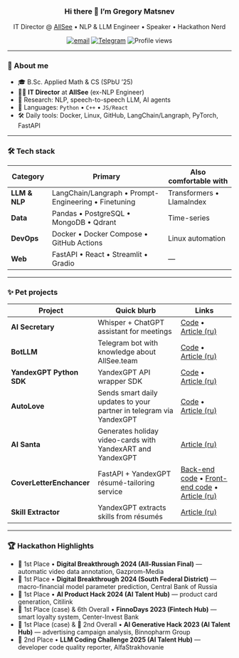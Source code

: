 <h3 align="center">Hi there 👋 I’m Gregory Matsnev</h3>

<p align="center">
  IT Director @ <a href="https://allsee.team">AllSee</a> • NLP & LLM Engineer • Speaker • Hackathon Nerd
</p>

<p align="center">
  <a href="mailto:grigorij1m@gmail.com"><img src="https://img.shields.io/badge/email-D14836?style=flat&logo=gmail&logoColor=white" alt="email"></a>
  <a href="https://t.me/gregory1m"><img src="https://img.shields.io/badge/Telegram-26A5E4?style=flat&logo=telegram&logoColor=white" alt="Telegram"></a>
  <img src="https://komarev.com/ghpvc/?username=PE51K&style=flat&color=blue" alt="Profile views"/>
</p>

---

### 🚀 About me
- 🎓 B.Sc. Applied Math & CS (SPbU ’25)  
- 🧑‍💼 **IT Director** at **AllSee** (ex-NLP Engineer)  
- 🔬 Research: NLP, speech-to-speech LLM, AI agents  
- 💬 Languages: `Python` • `C++` • `JS/React`  
- 🛠 Daily tools: Docker, Linux, GitHub, LangChain/Langraph, PyTorch, FastAPI  

---

### 🛠 Tech stack
| Category | Primary | Also comfortable with |
|----------|---------|-----------------------|
| **LLM & NLP** | LangChain/Langraph • Prompt-Engineering • Finetuning | Transformers • LlamaIndex |
| **Data** | Pandas • PostgreSQL • MongoDB • Qdrant | Time-series |
| **DevOps** | Docker • Docker Compose • GitHub Actions | Linux automation |
| **Web** | FastAPI • React • Streamlit • Gradio | — |

---

### ✨ Pet projects
| Project | Quick blurb | Links |
|---------|-------------|-------|
| **AI Secretary** | Whisper + ChatGPT assistant for meetings | [Code](https://github.com/allseeteam/ai-secretary) • [Article (ru)](https://habr.com/ru/articles/804329/) |
| **BotLLM** | Telegram bot with knowledge about AllSee.team | [Code](https://github.com/allseeteam/allsee-info-bot) • [Article (ru)](https://habr.com/ru/articles/889420/) |
| **YandexGPT Python SDK** | YandexGPT API wrapper SDK | [Code](https://github.com/allseeteam/yandexgpt-python) • [Article (ru)](https://habr.com/ru/articles/812979/) |
| **AutoLove** | Sends smart daily updates to your partner in telegram via YandexGPT | [Code](https://github.com/allseeteam/auto-chat) • [Article (ru)](https://habr.com/ru/articles/795597/) |
| **AI Santa** | Generates holiday video-cards with YandexART and YandexGPT | [Article (ru)](https://habr.com/ru/articles/870844/) |
| **CoverLetterEnchancer** | FastAPI + YandexGPT résumé-tailoring service | [Back-end code](https://github.com/allseeteam/cover-letter-enchancer-backend) • [Front-end code](https://github.com/allseeteam/cover-letter-enchancer-frontend) • [Article (ru)](https://habr.com/ru/articles/796107/) |
| **Skill Extractor** | YandexGPT extracts skills from résumés | [Article (ru)](https://habr.com/ru/articles/823035/) |

---

### 🏆 Hackathon Highlights

- 🥇 1st Place • **Digital Breakthrough 2024 (All-Russian Final)** — automatic video data annotation, Gazprom-Media 
- 🥇 1st Place • **Digital Breakthrough 2024 (South Federal District)** — macro-financial model parameter prediction, Central Bank of Russia  
- 🥇 1st Place • **AI Product Hack 2024 (AI Talent Hub)** — product card generation, Citilink  
- 🥇 1st Place (case) & 6th Overall • **FinnoDays 2023 (Fintech Hub)** — smart loyalty system, Center-Invest Bank
- 🥇 1st Place (case) & 🥈 2nd Overall • **AI Generative Hack 2023 (AI Talent Hub)** — advertising campaign analysis, Binnopharm Group
- 🥈 2nd Place • **LLM Coding Challenge 2025 (AI Talent Hub)** — developer code quality reporter, AlfaStrakhovanie
